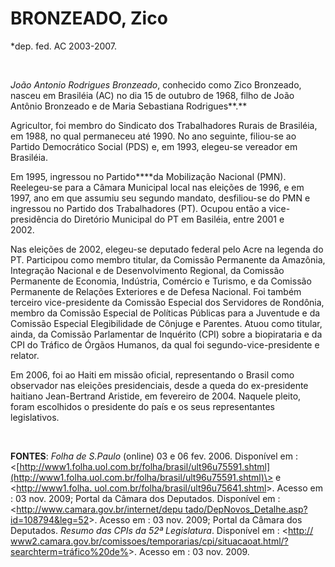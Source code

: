 BRONZEADO, Zico
===============

\*dep. fed. AC 2003-2007.

 

*João Antonio Rodrigues Bronzeado*, conhecido como Zico Bronzeado,
nasceu em Brasiléia (AC) no dia 15 de outubro de 1968, filho de João
Antônio Bronzeado e de Maria Sebastiana Rodrigues**.**

Agricultor, foi membro do Sindicato dos Trabalhadores Rurais de
Brasiléia, em 1988, no qual permaneceu até 1990. No ano seguinte,
filiou-se ao Partido Democrático Social (PDS) e, em 1993, elegeu-se
vereador em Brasiléia.

Em 1995, ingressou no Partido****da Mobilização Nacional (PMN).
Reelegeu-se para a Câmara Municipal local nas eleições de 1996, e em
1997, ano em que assumiu seu segundo mandato, desfiliou-se do PMN e
ingressou no Partido dos Trabalhadores (PT). Ocupou então a
vice-presidência do Diretório Municipal do PT em Basiléia, entre 2001 e
2002.           

Nas eleições de 2002, elegeu-se deputado federal pelo Acre na legenda do
PT. Participou como membro titular, da Comissão Permanente da Amazônia,
Integração Nacional e de Desenvolvimento Regional, da Comissão
Permanente de Economia, Indústria, Comércio e Turismo, e da Comissão
Permanente de Relações Exteriores e de Defesa Nacional. Foi também
terceiro vice-presidente da Comissão Especial dos Servidores de
Rondônia, membro da Comissão Especial de Políticas Públicas para a
Juventude e da Comissão Especial Elegibilidade de Cônjuge e Parentes.
Atuou como titular, ainda, da Comissão Parlamentar de Inquérito (CPI)
sobre a biopirataria e da CPI do Tráfico de Órgãos Humanos, da qual foi
segundo-vice-presidente e relator.

Em 2006, foi ao Haiti em missão oficial, representando o Brasil como
observador nas eleições presidenciais, desde a queda do ex-presidente
haitiano Jean-Bertrand Aristide, em fevereiro de 2004. Naquele pleito,
foram escolhidos o presidente do país e os seus representantes
legislativos.

 

**FONTES**: *Folha de S.Paulo* (online) 03 e 06 fev. 2006. Disponível em
:
\<[http://www1.folha.uol.com.br/folha/brasil/ult96u75591.shtml](http://www1.folha.uol.com.br/folha/brasil/ult96u75591.shtml)\>
e \<[http://www1.folha.
uol.com.br/folha/brasil/ult96u75641.shtml](http://www1.folha.%20uol.com.br/folha/brasil/ult96u75641.shtml)\>.
Acesso em : 03 nov. 2009; Portal da Câmara dos Deputados. Disponível em
: \<[http://www.camara.gov.br/internet/depu
tado/DepNovos\_Detalhe.asp?id=108794&leg=52](http://www.camara.gov.br/internet/depu%20tado/DepNovos_Detalhe.asp?id=108794&leg=52)\>.
Acesso em : 03 nov. 2009; Portal da Câmara dos Deputados. *Resumo das
CPIs da 52ª Legislatura*. Disponível em : \<[http://
www2.camara.gov.br/comissoes/temporarias/cpi/situacaoat.html/?searchterm=tráfico%20de%](http://%20www2.camara.gov.br/comissoes/temporarias/cpi/situacaoat.html/?searchterm=tráfico%20de%25)\>.
Acesso em : 03 nov. 2009.

 

 

 

 

 

 

 

 

 

 

 

 
